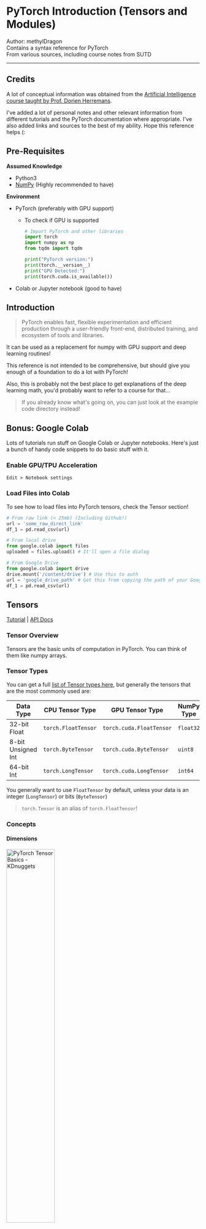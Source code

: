 # PyTorch Introduction (Tensors and Modules)

Author: methylDragon  
Contains a syntax reference for PyTorch  
From various sources, including course notes from SUTD

---



## Credits

A lot of conceptual information was obtained from the [Artificial Intelligence course taught by Prof. Dorien Herremans](https://dorienherremans.com/content/ai-course-2021).

I've added a lot of personal notes and other relevant information from different tutorials and the PyTorch documentation where appropriate. I've also added links and sources to the best of my ability. Hope this reference helps (:



## Pre-Requisites

**Assumed Knowledge**

- Python3
- [NumPy](https://github.com/methylDragon/python-data-tools-reference/blob/master/Numpy/01%20Numpy%20Basics.md) (Highly recommended to have)

**Environment**

- PyTorch (preferably with GPU support)

  - To check if GPU is supported

    ```python
    # Import PyTorch and other libraries
    import torch
    import numpy as np
    from tqdm import tqdm
    
    print("PyTorch version:")
    print(torch.__version__)
    print("GPU Detected:")
    print(torch.cuda.is_available())
    ```

- Colab or Jupyter notebook (good to have)



## Introduction

> PyTorch enables fast, flexible experimentation and efficient production through a user-friendly front-end, distributed training, and ecosystem of tools and libraries.

It can be used as a replacement for numpy with GPU support and deep learning routines!

This reference is not intended to be comprehensive, but should give you enough of a foundation to do a lot with PyTorch!

Also, this is probably not the best place to get explanations of the deep learning math, you'd probably want to refer to a course for that...

> If you already know what's going on, you can just look at the example code directory instead!



## Bonus: Google Colab

Lots of tutorials run stuff on Google Colab or Jupyter notebooks. Here's just a bunch of handy code snippets to do basic stuff with it.



### Enable GPU/TPU Acceleration

`Edit > Notebook settings`



### Load Files into Colab

To see how to load files into PyTorch tensors, check the Tensor section!

```python
# From raw link (< 25mb) (Including Github!)
url = 'some_raw_direct_link'
df_1 = pd.read_csv(url)

# From local drive
from google.colab import files
uploaded = files.upload() # It'll open a file dialog

# From Google Drive
from google.colab import drive
drive.mount('/content/drive') # Use this to auth
url = 'google_drive_path' # Get this from copying the path of your Google Drive data
df_1 = pd.read_csv(url)
```



## Tensors

[Tutorial](https://pytorch.org/tutorials/beginner/blitz/tensor_tutorial.html#sphx-glr-beginner-blitz-tensor-tutorial-py) | [API Docs](https://pytorch.org/docs/master/tensors.html)



### Tensor Overview

Tensors are the basic units of computation in PyTorch. You can think of them like numpy arrays.



### Tensor Types

You can get a full [list of Tensor types here](https://pytorch.org/docs/master/tensors.html), but generally the tensors that are the most commonly used are:

| Data Type          | CPU Tensor Type     | GPU Tensor Type          | NumPy Type |
| ------------------ | ------------------- | ------------------------ | ---------- |
| 32-bit Float       | `torch.FloatTensor` | `torch.cuda.FloatTensor` | `float32`  |
| 8-bit Unsigned Int | `torch.ByteTensor`  | `torch.cuda.ByteTensor`  | `uint8`    |
| 64-bit Int         | `torch.LongTensor`  | `torch.cuda.LongTensor`  | `int64`    |

You generally want to use `FloatTensor` by default, unless your data is an integer (`LongTensor`) or bits (`ByteTensor`)

> `torch.Tensor` is an alias of `torch.FloatTensor`!



### Concepts

#### **Dimensions**

<img src="assets/01%20PyTorch%20-%20Introduction%20(Tensors%20and%20Modules)/tensor-examples.jpg" alt="PyTorch Tensor Basics - KDnuggets" width="50%" />

[Image Source](https://www.kdnuggets.com/2018/05/pytorch-tensor-basics.html)

The first index can always be interpreted as 'rows'. They function just like numpy ndarrays!

More intuitively, each additional dimension is one more layer of access.

Example:

```python
torch.rand(1)
# tensor([0.0713])

torch.rand(1, 2)
# tensor([[0.1710, 0.6371]])

torch.rand(1, 2, 3)
# tensor([[[0.1652, 0.4824, 0.6642],
#          [0.1946, 0.2631, 0.3563]]])
```

Notice how the innermost dimension is the last one.





#### **Broadcasting**

![array](assets/01%20PyTorch%20-%20Introduction%20(Tensors%20and%20Modules)/array.jpg)

[Image Source](https://www.tutorialspoint.com/numpy/numpy_broadcasting.htm)

If you have dimension mismatches, broadcasting can occur, where tensors are "stretched" or "padded" to match the dimensions.

You can see in the image above that the b tensor was applied repeatedly on addition.



### Creating Tensors

```python
# Create an UNINITIALISED (Float)Tensor! Values are NOT 0
uninit_float = torch.Tensor(4, 6)

# tensor([[1.8783e+34, 3.0686e-41, 7.0065e-44, 6.8664e-44, 6.3058e-44, 6.7262e-44],
#         [7.5670e-44, 6.3058e-44, 6.7262e-44, 6.8664e-44, 1.1771e-43, 6.7262e-44],
#         [7.1466e-44, 8.1275e-44, 7.4269e-44, 6.8664e-44, 8.1275e-44, 6.7262e-44],
#         [7.5670e-44, 6.4460e-44, 7.9874e-44, 6.7262e-44, 7.2868e-44, 7.4269e-44]])

# From List
some_float_tensor = torch.Tensor([3.2, 4.3, 5.5])

# Pre-filled
rand_float = torch.rand(4, 6) # Random values between 0.0 and 1.0
randn_float = torch.rand(4, 6) # Random values drawn from standard normal distribution N~(0, 1)
ones_float = torch.ones(4, 6)
zeros_float = torch.zeros(4, 6)

# From other tensor's dimensions
x_ones = torch.ones_like(x_data) # Retains the properties of x_data, but all ones
x_rand = torch.rand_like(x_data, dtype=torch.float) # Overrides the datatype of x_data
```



### Loading Files

```python
import torch
import pandas as pd

train = pd.read_csv('train.csv')
train_tensor = torch.tensor(train.to_numpy())
```

> **Note**: This is **not** `Tensor`, it's `tensor`, a different constructor.



### Getting Tensor Info

Note that the `Size` class is actually just a tuple

```python
rand_float = torch.rand(4, 6)

# Get Dimension
rand_float.size() # torch.Size([4, 6])
rand_float.shape # Equivalent

# Get specific dimension
rand_float.size(0)
rand_float.size()[0] # Equivalent, both return 4

# Get Tensor Info
rand_float.type() # torch.FloatTensor
rand_float.dtype() # torch.float32
rand_float.device # cpu

# Get Memory Location (If equal, memory is shared)
rand_float.data_ptr()
```



### Moving to GPU

```python
# Move to GPU
if torch.cuda.is_available():
    tensor_gpu = tensor.to('cuda')
    tensor_gpu = tensor.cuda() # Also works
    
# Move to CPU
tensor_gpu.to('cpu')
tensor_gpu.cpu()
```

You'll get big speedups **as long as you're not explicitly iterating over your tensors**! Leave it to the library to do operations, yeah?



### Shape Ops

#### **Indexing**

Works just like numpy! Maybe, check out the [numpy tutorial](https://github.com/methylDragon/python-data-tools-reference/blob/master/Numpy/01%20Numpy%20Basics.md)?

> **Important Note**: For slices and reshapes, PyTorch (just like NumPy) creates a **view** of the data! That means that data isn't actually copied, so operating on either the source or the reshaped tensor **affects both since they share the same underlying memory**!!!
>
> **Caveat**: Actually, `reshape()` tries to create a view. If it can't it'll end up in a copy... If you need to enforce data-sharing, use `view()`

```python
row = torch.Tensor([0, 1, 2, 3, 4, 5, 6, 8, 9])
# tensor([0., 1., 2., 3., 4., 5., 6., 8., 9.])

square = row.reshape(3, 3)
# tensor([[0., 1., 2.],
#         [3., 4., 5.],
#         [6., 8., 9.]])

# Basic Indexing
row[5] # tensor(5.)
square[0] # tensor([0., 1., 2.])
square[0][0] # tensor(0.)
square[0, 0] # tensor(0.)
```

**Advanced Indexing**

```python
# Multiple Indexing
row[[0, 2, 5]] # Get indexes 0, 2, and 5: 0., 2., 5.

square[(0, 1), (2, 2)] # Get (0, 2) and (2, 2): tensor([2., 5.])
square[0, (1, 2)] # Get (0, 1) and (0, 2), by broadcasting: tensor([1, 2.])

# Indexing with LongTensors
square[torch.LongTensor([[0, 1]])] # This does NOT work like above!
# tensor([[[0., 1., 2.],
#          [3., 4., 5.]]])
```

> **Note**: Multidimensional multi-indexing works on a dimension by dimension basis!!
>
> So, for example, indexing into square with `square[(a, b), (c, d)]` is equivalent to concatenating the results of `square[a, c]` and `square[c, d]`.
>
> **Additional note**: Also beware of broadcasting if you mismatch the dimensions of your multiple indices!



#### **Slicing**

```python
# Slicing
row[:5] # [0., 1., 2., 3., 4.]
square[:1] # [[0., 1., 2.]]
square[:, 1] # Take column index 1: [1., 4., 8.]
```



#### **Reshaping**

```python
# Reshaping
square = row.reshape(3, 3) # Set new shape
# tensor([[0., 1., 2.],
#         [3., 4., 5.],
#         [6., 8., 9.]])

square.reshape_as(row) # Copy shape of existing tensor
# tensor([0., 1., 2., 3., 4., 5., 6., 8., 9.])
```

> **Tip**: You can use `-1` on ONE dimension to have Torch infer the right number for you! But be very careful, it's prone to introducing bugs if dimensions vary, since behaviour will also vary!

Reshapes try to create a **view** of the underlying tensor, which means that data will be shared. If it can't it'll create a copy. If you want to enforce data sharing, use `view()`.



#### **Concatenating**

> **Note**: `axis` is an alias of `dim`

```python
# Flat
tri = torch.Tensor([0, 1, 2])
torch.cat((tri, tri)) # tensor([0., 1., 2., 0., 1., 2.])

# Higher Dimensions
trid = torch.Tensor([[0, 1, 2]]) # Note this is 2D now!
torch.cat((trid, trid), axis=1) # tensor([0., 1., 2., 0., 1., 2.])

torch.cat((trid, trid)) # Default is along axis=0
# tensor([[0., 1., 2.],
#         [0., 1., 2.]])

# Concatenate along a NEW dimension
torch.stack((tri, tri))
```



#### **Adding and Removing Dimensions**

```python
tri = torch.Tensor([0, 1, 2])

# Add dimensions
tri.unsqueeze(0) # Add a dimension in axis 0
# tensor([[0., 1., 2.]])

tri.unsqueeze(1) # Add a dimension in axis 1
# tensor([[0.],
#         [1.],
#         [2.]])

tri.squeeze() # Remove all extra dimensions
tri.squeeze(1) # Remove all extra dimensions along axis 1
```



#### **Transposing**

```python
# Transpose (All the following are equivalent)
torch.transpose(some_tensor, 0, 1) # Swaps dimensions 0 and 1 of some_tensor
some_tensor.transpose(0, 1)
torch.t(some_tensor) # Equivalent to transpose(input, 0, 1) only

# Permute (Tranpose is actually a special case of permute) (All the following are equivalent)
# Suppose some_tensor was (2, 3, 4)
torch.permute(some_tensor, 1, 0, 2) # Makes some_tensor (3, 2, 4)
some_tensor.permute(1, 0, 2)
```



#### **Flattening**

```python
# Flatten and Ravel
# These both return a flattened array!
.ravel() # Returns a view
.flatten() # Returns a copy, so is slower and takes more memory
```



### Tensor Arithmetic

> **Note**: Most operations have an in-place modification variant. Just add an underscore!
>
> Applying operations in-place **modifies the original tensor**, whereas not doing so returns a **copy** of the tensor with the operation executed.
>
> E.g. `add()` vs `add_()`.

```python
tri = torch.Tensor([0, 1, 2])

# Element-wise Addition (All the following are equivalent)
tri + tri # tensor([0., 2., 4.])
torch.add(tri, tri)
tri.add(tri)

# Element-wise Multiplication (All the following are equivalent)
tri * tri # tensor([0., 1., 4.])
torch.multiply(tri, tri)
tri.multiply(tri)

# Sum all elements in tensor (All the following are equivalent)
tri.sum() # tensor(3.)
torch.sum(tri)
```

**Vector and Matrix Operations**

```python
# Vector Dot Product (Between tensors a and b. Ensure proper dimensions)
# You can equivalently use .inner() for higher dimensional inner products
torch.dot(a, b)
a.dot(b)

# Matrix Multiplication (Between tensors a and b. Ensure proper dimensions)
a @ b
torch.mm(a, b)
torch.matmul(a, b)
a.matmul(b)
```



### Conditions

You can do a lot of cool stuff with conditions!

```python
row = torch.Tensor([0, 1, 2, 3, 4, 5, 6, 8, 9])
# tensor([0., 1., 2., 3., 4., 5., 6., 8., 9.])

square = row.reshape(3, 3)
# tensor([[0., 1., 2.],
#         [3., 4., 5.],
#         [6., 8., 9.]])

# Get condition tensor
square > 3
# tensor([[False, False, False],
#         [False,  True,  True],
#         [ True,  True,  True]])

# Now we can index into the tensor using the condition tensor!!
square[square > 3] # tensor([4., 5., 6., 8., 9.])
```



### Where()

[Docs](https://pytorch.org/docs/stable/generated/torch.where.html)

Two uses. One to get indices, and another to get altered tensors.

> **Note**: `torch.where()` is different from `Tensor.where()`! Their signatures are similar but behaviour can differ greatly.

**To Get Indices**

```python
# square:
# tensor([[0., 1., 2.],
#         [3., 4., 5.],
#         [6., 8., 9.]])

square.where(square > 0) # (tensor([0, 0, 1, 1, 1, 2, 2, 2]), tensor([1, 2, 0, 1, 2, 0, 1, 2]))

square[torch.where(square > 0)] # tensor([1., 2., 3., 4., 5., 6., 8., 9.])
square[square.nonzero(as_tuple=True)] # Equivalent shorthand
```

> **Note**: `torch.where()` is different from `square.where()`!

**To Get Altered Tensors**

> Return a tensor of elements selected from either `x` or `y`, depending on `condition`.
>
> The operation is defined as:
>
> ![image-20210617031626985](assets/01%20PyTorch%20-%20Introduction%20(Tensors%20and%20Modules)/image-20210617031626985.png)
>
> [Source](https://pytorch.org/docs/stable/generated/torch.where.html)

```python
y = torch.ones(3, 2)
x = torch.randn(3, 2)
# tensor([[-0.4620,  0.3139],
#         [ 0.3898, -0.7197],
#         [ 0.0478, -0.1657]])

torch.where(x > 0, x, y) # If condition, x, else y
# tensor([[ 1.0000,  0.3139],
#         [ 0.3898,  1.0000],
#         [ 0.0478,  1.0000]])
```

If you want to use `Tensor.where()`, you can use this alternate use. But again, **take note that the signature is different from** `torch.where()`!

```python
# This one uses broadcasting
square.where(square > 5, torch.Tensor([0.]))
# tensor([[0., 0., 0.],
#         [0., 0., 0.],
#         [6., 8., 9.]])
```



### NumPy Bridge

> **Note**: This only works for CPU tensors! If you're working with GPU tensors, convert them to CPU first using `Tensor.cpu()`

When you get the numpy representation of a torch array, it **shares memory locations**! So any ops done on the array in numpy **is reflected in the torch Tensor** and vice versa!

Use `.numpy()` to get the numpy representation. And `.from_numpy()` to go from a numpy array to a Tensor.

```python
# To numpy
a = torch.ones(6)
b = a.numpy()

# From numpy
a = np.ones(6)
b = torch.from_numpy(a)

# From more general sources (including NumPy)
torch.as_tensor(a) # Slightly higher overhead, usually does not copy
```



## Modules and Autograd

Hooray, now we can finally get to learning about learning!



### Concepts

#### **Computation Graphs**

Computation graphs define sequences of operations going from input to model output. Graph edges represent tensors going in and out, and the nodes in the graph represent operations.

**Example computation graph** of linear regression: ![image-20210617043326438](assets/01%20PyTorch%20-%20Introduction%20(Tensors%20and%20Modules)/image-20210617043326438.png)

![Linear Regression Computation Graph](assets/01%20PyTorch%20-%20Introduction%20(Tensors%20and%20Modules)/IcBhTjS.png)

PyTorch lets you specify **arbitrary computation graphs**!



#### **Gradient Descent Learning**

<img src="assets/01%20PyTorch%20-%20Introduction%20(Tensors%20and%20Modules)/gradient_descent_line_graph.gif" alt="Intro to Gradient Descent | Fewer Lacunae" width="80%" />

[Image Source](https://kevinbinz.com/2019/05/26/intro-gradient-descent/)

If you can compute the **partial derivative** of each model parameter, you can do gradient descent to optimise the performance of your model! You do this by literally **update your model parameters by following the gradient**, at some learning rate for N epochs.

[Key Concepts](https://machinelearningmastery.com/difference-between-a-batch-and-an-epoch/):

- Epoch: How many training iterations to do
  - Usually you will want to randomly sample from your training set some number of times per epoch
- Batch: How many samples to work through before updating your model parameters
- Learning Rate: How much to adjust your model parameters (scaled by gradient)

An epoch may be comprised of one or more batches.



### AutoGrad Basics

> `torch.autograd` is PyTorch’s **automatic differentiation engine** that powers neural network training.
>
> [Source](https://pytorch.org/tutorials/beginner/blitz/autograd_tutorial.html)

#### **Tracking Gradients**

In order to do gradient descent, you need to track gradients! Let's create a tensor that tracks its gradient for example purposes!

> **Note**: Most times you shouldn't be doing this unless you explicitly want a gradient. Since in a proper neural net (NN) program, the model parameters will handle it for you. But in this case, for explanation purposes we need to track gradients explicitly.
>
> **Note**: Also, take note that here `.tensor()` is used, which is **different** from `.Tensor()`!!

```python
x = torch.tensor([1., 2., 3.], requires_grad=True)

# You can do some ops also
x.data # Get underlying data
x.grad_fn # Access where the tensor came from
x.requires_grad # True

# Some additional stuff
tri = torch.Tensor([0, 1, 2])
tri.requires_grad_() # Explicitly start tracking gradient now
tri.detach_() # Stop tracking the gradient
```

Let's look at an example:

```python
y = torch.tensor([1., 2., 3.])

x = torch.tensor([1., 2., 3.], requires_grad=True)
x.grad_fn # None

z = x + y
z # tensor([2., 4., 6.], grad_fn=<AddBackward0>)
```

Cool! We can see that `x`'s `grad_fn` is None because it was user created, and that `z` tracked where it came from in its own `grad_fn` (from the addition operation.)



#### **Computing Gradients**

Ok, now that we know how to track gradients, let's actually compute backpropagated gradients!

- Call `backward()` to backprop from the tensor you're calling from up the computation path until it reaches the input
- Access `.grad` on the **input** to get the gradient after backprop

```python
x = torch.tensor([1., 2., 3.], requires_grad=True)
y = torch.tensor([4., 5., 6.], requires_grad=True)
z = x + y

z_sum = torch.sum(z)
z_sum.backward()
print(x.grad) # tensor([1., 1., 1.])

# Now, if we called .backward() again the gradient keeps increasing!
z_sum.backward()
print(x.grad) # tensor([2., 2., 2.])
```

The gradient accumulates with each call of `backward()`. Generally we'll want to explicitly zero out gradients before calling `backward()` to run backpropagation.

> **Zeroing Gradients**
>
> ```python
> # If working with raw tensors, access the grad member directly
> .grad.zero_()
> 
> # Otherwise, if working with parameters or optimizers
> optimizer.zero_grad()
> ```



### Building Your Own Model

#### **Module**

You can build your own model by subclassing `torch.nn.Module`! Override the `__init__()` and `forward()` methods.

> **Note**: Remember to call the `torch.nn.Module` constructor in your overridden `__init__`
>
> ```python
> super(YourClass, self).__init__()
> ```

> - In `__init__()`, you should take arguments that modify how the model runs (e.g. # of layers, # of hidden units, output sizes). You'll also set up most of the layers that you use in the forward pass here.
> - In `forward()`, you define the "forward pass" of your model, or the operations needed to transform input to output. **You can use any of the Tensor operations in the forward pass.**
>
> [Source](https://colab.research.google.com/drive/1HhLqlpYr6ZUT6u-PDWq5L73muY4JvnpJ?usp=sharing#scrollTo=RZNnUJcrU2r2)

These modules then can be used as a node on the computation graph! You can **call them** as an operation, and they'll apply their `forward()` method to the input tensor.



#### **Dataset Splitting**

You can do manual slicing...

```python
test = torch.cuda.FloatTensor(pd.read_csv(test_path).to_numpy())
train = torch.cuda.FloatTensor(pd.read_csv(train_path).to_numpy())

train_x, train_y = train[:, :-1], train[:, -1:]
```

Or use the PyTorch utility

```python
torch.utils.data.random_split(dataset, lengths)

# Example
train_set, val_set = torch.utils.data.random_split(dataset, [50000, 10000])
```



#### **Training: Gradient Descent**

Once you have your model, you can run gradient descent! Here, we'll use stochastic gradient descent (SGD)

```python
optimizer = optim.SGD(model.parameters(), lr=0.01)
loss_function = nn.BCELoss() 

for input, target in dataset:
    optimizer.zero_grad()
    output = model(input)
    loss = loss_fn(output, target)
    loss.backward()
    optimizer.step()
```



### Example: Logistic Regression

[Source](https://colab.research.google.com/drive/1HhLqlpYr6ZUT6u-PDWq5L73muY4JvnpJ?usp=sharing#scrollTo=RZNnUJcrU2r2)

Let's try making our own model for logistic regression!

```python
# Modified from SUTD

import torch
import torch.nn as nn
import torch.nn.functional as F
import numpy as np 

# MODEL =======================================================================
class LogisticRegression(nn.Module):
  def __init__(self, input_size, num_classes):
    # Always call the superclass (nn.Module) constructor first!
    super(LogisticRegression, self).__init__()
    self.linear = nn.Linear(input_size, num_classes) # (in_features, out_features)

  def forward(self, x):
    out = self.linear(x)
    out = torch.sigmoid(out) # Softmax for log-probability
    return out # Shape: (batch_size, num_classes)


# Now we can create and call it ===============================================
logreg_clf = LogisticRegression(input_size=2, num_classes=1)
# LogisticRegression(
#   (linear): Linear(in_features=2, out_features=1, bias=True)
# )

logreg_clf(torch.Tensor([[0, 0], [0, 1], [1, 0], [1, 1]]))
# tensor([[0.4476],
#         [0.4385]], grad_fn=<SigmoidBackward>)


# Set up training ==============================================================
lr_rate = 0.001

# Get training set of input X and labels Y
X = torch.Tensor([[0,0],[0,1], [1,0], [1,1]])
Y = torch.Tensor([0,1,1,0]).view(-1,1)

# Create loss function and training function
loss_function = nn.BCELoss() 
optimizer = torch.optim.SGD(logreg_clf.parameters(),
                            lr=lr_rate) # Stochastic Gradient Descent


# TRAINING LOOP ================================================================
epochs = 2001
steps = X.size(0) # 4

for i in range(epochs):
    for j in range(steps):
        data_point = np.random.randint(X.size(0)) # Random Sampling

        x_var = torch.Tensor(X[data_point]) # Input
        y_var = torch.Tensor(Y[data_point]) # Label

        optimizer.zero_grad() # Zero the gradients
        y_hat = logreg_clf(x_var) # Forward pass

        loss = loss_function(y_hat, y_var) # Calculate loss
        loss.backward() # Backprop
        optimizer.step() # Update Parameters

    if i % 500 == 0: # For progress reports
        print ("Epoch: {0}, Loss: {1}, ".format(i, loss.data.numpy()))


# APPLY MODEL AFTER TRAINING ===================================================
# In this case, our data actually was for a XOR operation (:
test = [[0,0], [0,1], [1,1], [1,0]]

for trial in test: 
    Xtest = torch.Tensor(trial)
    y_hat = logreg_clf(Xtest) # Predict
  
    prediction = y_hat > 0.5
    print("{0} xor {1} = {2}".format(int(Xtest[0]), int(Xtest[1]), prediction))
    
    # 0 xor 0 = 1 (Wrong)
    # 0 xor 1 = 0 (Wrong)
    # 1 xor 1 = 0 (Correct)
    # 1 xor 0 = 1 (Correct)
```

```python
# Out:
Epoch: 0, Loss: 0.7317752242088318, 
Epoch: 500, Loss: 0.7088961601257324, 
Epoch: 1000, Loss: 0.6454429030418396, 
Epoch: 1500, Loss: 0.7373309135437012, 
Epoch: 2000, Loss: 0.6999746561050415, 
```

> **Notes**
>
> Notice in this case our batch size is 1. And our epochs don't necessarily sample the entire training set each time (due to the random sampling).
>
> Also, our loss remains high and the model performs horribly! This is because we actually need a non-linear model (the data and labels are actually for a XOR function, which is non-linear). But it's fine.



## Utilities

### Plotting Loss Evolution

This function handily keeps track of entered epochs and losses internally!

```python
import matplotlib.pyplot as plt

def record_losses(epoch, loss,
                  vis=True, clear=False,
                  _memory={'epochs': [], 'losses': []}):
    epochs, losses = _memory['epochs'], _memory['losses']

    if clear:
        epochs.clear()
        losses.clear()

    epochs.append(epoch)
    losses.append(loss)

    if vis:
        plt.plot(epochs, losses, label="Loss")

        plt.xlabel("Epochs")
        plt.ylabel("Loss")
        plt.title("Loss Evolution")
        plt.legend()
        plt.show()

    return _memory
```

Call it like so:

```python
record_losses(<epoch>, <loss>, vis=False) # Append without visualising
record_losses(<epoch>, <loss>) # Visualise loss evolution

record_losses(<epoch>, <loss>, clear=True) # To reset the internal memory

# DO NOT TOUCH THE _memory variable!!
```

